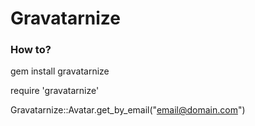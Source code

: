 # Gravatarnize
### How to?
gem install gravatarnize

require 'gravatarnize'  

Gravatarnize::Avatar.get_by_email("email@domain.com")

